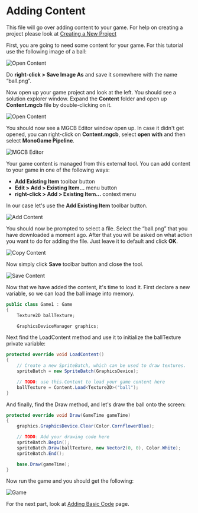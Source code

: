 # Adding Content

This file will go over adding content to your game. For help on creating a project please look at [Creating a New Project](1_creating_a_new_project.md)

First, you are going to need some content for your game. For this tutorial use the following image of a ball:

![Open Content](~/images/getting_started/ball.png)

Do **right-click > Save Image As** and save it somewhere with the name “ball.png”.

Now open up your game project and look at the left. You should see a solution explorer window. Expand the **Content** folder and open up **Content.mgcb** file by double-clicking on it.

![Open Content](~/images/getting_started/3_open_content.png)

You should now see a MGCB Editor window open up. In case it didn't get opened, you can right-click on **Content.mgcb**, select **open with** and then select **MonoGame Pipeline**.

![MGCB Editor](~/images/getting_started/3_pipeline_tool.png)

Your game content is managed from this external tool. You can add content to your game in one of the following ways:

- **Add Existing Item** toolbar button
- **Edit > Add > Existing Item...** menu button
- **right-click > Add > Existing Item...** context menu

In our case let's use the **Add Existing Item** toolbar button.

![Add Content](~/images/getting_started/3_add_content.png)

You should now be prompted to select a file. Select the “ball.png” that you have downloaded a moment ago. After that you will be asked on what action you want to do for adding the file. Just leave it to default and click **OK**.

![Copy Content](~/images/getting_started/3_copy_content.png)

Now simply click **Save** toolbar button and close the tool.

![Save Content](~/images/getting_started/3_save_content.png)

Now that we have added the content, it's time to load it. First declare a new variable, so we can load the ball image into memory.

```csharp
public class Game1 : Game
{
    Texture2D ballTexture;

    GraphicsDeviceManager graphics;
```

Next find the LoadContent method and use it to initialize the ballTexture private variable:

```csharp
protected override void LoadContent()
{
    // Create a new SpriteBatch, which can be used to draw textures.
    spriteBatch = new SpriteBatch(GraphicsDevice);

    // TODO: use this.Content to load your game content here
    ballTexture = Content.Load<Texture2D>("ball");
}
```

And finally, find the Draw method, and let's draw the ball onto the screen:

```csharp
protected override void Draw(GameTime gameTime)
{
    graphics.GraphicsDevice.Clear(Color.CornflowerBlue);

    // TODO: Add your drawing code here
    spriteBatch.Begin();
    spriteBatch.Draw(ballTexture, new Vector2(0, 0), Color.White);
    spriteBatch.End();

    base.Draw(gameTime);
}
```

Now run the game and you should get the following:

![Game](~/images/getting_started/3_game.png)

For the next part, look at [Adding Basic Code](4_adding_basic_code.md) page.
